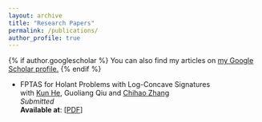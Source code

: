 ```yaml
---
layout: archive
title: "Research Papers"
permalink: /publications/
author_profile: true
---
```


{% if author.googlescholar %}
  You can also find my articles on <u><a href="{{author.googlescholar}}">my Google Scholar profile</a>.</u>
{% endif %}

* FPTAS for Holant Problems with Log-Concave Signatures<br>
  with [Kun He](https://hekun-theory.com/), Guoliang Qiu and [Chihao Zhang](http://chihaozhang.com/)<br>
  *Submitted* <br>
  **Available at**: [[PDF](../files/publications/holant.pdf)]